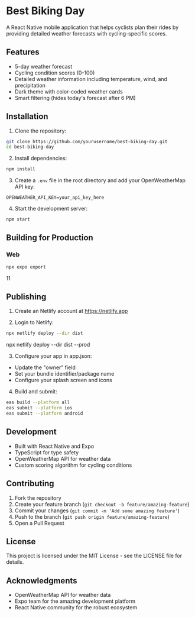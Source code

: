 # Best Biking Day

A React Native mobile application that helps cyclists plan their rides by providing detailed weather forecasts with cycling-specific scores.

## Features

- 5-day weather forecast
- Cycling condition scores (0-100)
- Detailed weather information including temperature, wind, and precipitation
- Dark theme with color-coded weather cards
- Smart filtering (hides today's forecast after 6 PM)

## Installation

1. Clone the repository:
```bash
git clone https://github.com/yourusername/best-biking-day.git
cd best-biking-day
```

2. Install dependencies:
```bash
npm install
```

3. Create a `.env` file in the root directory and add your OpenWeatherMap API key:
```
OPENWEATHER_API_KEY=your_api_key_here
```

4. Start the development server:
```bash
npm start
```

## Building for Production

### Web
```bash
npx expo export

```


11
## Publishing

1. Create an Netlify account at https://netlify.app

2. Login to Netlify:
```bash
npx netlify deploy --dir dist
```

npx netlify deploy --dir dist --prod

3. Configure your app in app.json:
- Update the "owner" field
- Set your bundle identifier/package name
- Configure your splash screen and icons

4. Build and submit:
```bash
eas build --platform all
eas submit --platform ios
eas submit --platform android
```

## Development

- Built with React Native and Expo
- TypeScript for type safety
- OpenWeatherMap API for weather data
- Custom scoring algorithm for cycling conditions

## Contributing

1. Fork the repository
2. Create your feature branch (`git checkout -b feature/amazing-feature`)
3. Commit your changes (`git commit -m 'Add some amazing feature'`)
4. Push to the branch (`git push origin feature/amazing-feature`)
5. Open a Pull Request

## License

This project is licensed under the MIT License - see the LICENSE file for details.

## Acknowledgments

- OpenWeatherMap API for weather data
- Expo team for the amazing development platform
- React Native community for the robust ecosystem
